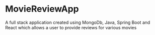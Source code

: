 # MovieReviewApp
A full stack application created using MongoDb, Java, Spring Boot and React which allows a user to provide reviews for various movies
